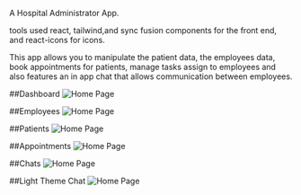 A Hospital Administrator App.

tools used
react, tailwind,and sync fusion components for the front end, and react-icons for icons.

This app allows you to manipulate the patient data, the employees data, book appointments for patients, manage tasks assign to employees and also features an in app chat that allows communication between employees.

##Dashboard
<img
  src="gofundme/src/assets/dashboard2.png"
  alt="Home Page"
  style="display: inline-block; margin: 0 auto;  max-width: 300px max-height:200px" />

##Employees
<img
  src="gofundme/src/assets/dashboard2.png"
  alt="Home Page"
  style="display: inline-block; margin: 0 auto;  max-width: 300px max-height:200px" />

##Patients
<img
  src="gofundme/src/assets/dashboard4.png"
  alt="Home Page"
  style="display: inline-block; margin: 0 auto;  max-width: 300px max-height:200px" />

##Appointments
<img
  src="gofundme/src/assets/dashboard5.png"
  alt="Home Page"
  style="display: inline-block; margin: 0 auto;  max-width: 300px max-height:200px" />

##Chats
<img
  src="gofundme/src/assets/chat.png"
  alt="Home Page"
  style="display: inline-block; margin: 0 auto;  max-width: 300px max-height:200px" />

##Light Theme Chat
<img
  src="gofundme/src/assets/lightChat.png"
  alt="Home Page"
  style="display: inline-block; margin: 0 auto;  max-width: 300px max-height:200px" />